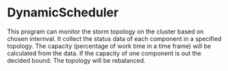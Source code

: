 # DynamicScheduler
This program can monitor the storm topology on the cluster based on chosen internval. It collect the status data
of each component in a specified topology. The capacity (percentage of work time in a time frame) will be calculated
from the data. If the capacity of one component is out the decided bound. The topology will be rebalanced. 
